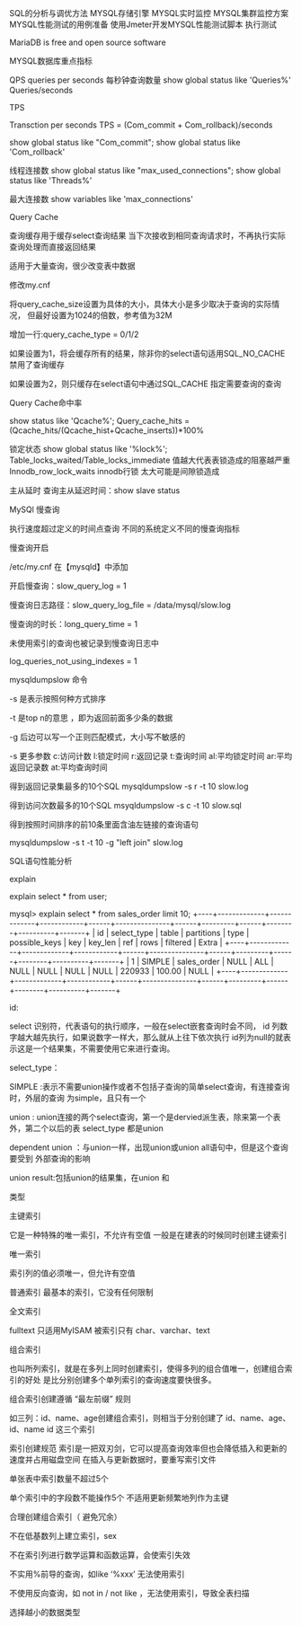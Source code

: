 SQL的分析与调优方法
MYSQL存储引擎
MYSQL实时监控
MYSQL集群监控方案
MYSQL性能测试的用例准备
使用Jmeter开发MYSQL性能测试脚本
执行测试

MariaDB is free and open source software

MYSQL数据库重点指标

QPS
queries per seconds 每秒钟查询数量
show global status like 'Queries%'
Queries/seconds

TPS

Transction per seconds
TPS = (Com_commit + Com_rollback)/seconds

show global status like "Com_commit";
show global status like 'Com_rollback'


线程连接数
show global status like "max_used_connections";
show global status like 'Threads%'


最大连接数
show variables like 'max_connections'

Query Cache

查询缓存用于缓存select查询结果
当下次接收到相同查询请求时，不再执行实际查询处理而直接返回结果

适用于大量查询，很少改变表中数据


修改my.cnf

将query_cache_size设置为具体的大小，具体大小是多少取决于查询的实际情况，
但最好设置为1024的倍数，参考值为32M



增加一行:query_cache_type = 0/1/2


如果设置为1，将会缓存所有的结果，除非你的select语句适用SQL_NO_CACHE禁用了查询缓存

如果设置为2，则只缓存在select语句中通过SQL_CACHE 指定需要查询的查询


Query Cache命中率

show status like 'Qcache%';
Query_cache_hits =(Qcache_hits/(Qcache_hist+Qcache_inserts))*100%


锁定状态
show global status like '%lock%';
Table_locks_waited/Table_locks_immediate 值越大代表表锁造成的阻塞越严重
Innodb_row_lock_waits innodb行锁 太大可能是间隙锁造成


主从延时
查询主从延迟时间：show slave status


MySQl 慢查询

执行速度超过定义的时间点查询
不同的系统定义不同的慢查询指标

慢查询开启

/etc/my.cnf 在【mysqld】中添加

开启慢查询：slow_query_log = 1


慢查询日志路径：slow_query_log_file = /data/mysql/slow.log

慢查询的时长：long_query_time = 1

未使用索引的查询也被记录到慢查询日志中


log_queries_not_using_indexes = 1 


mysqldumpslow 命令

-s 是表示按照何种方式排序

-t 是top n的意思 ，即为返回前面多少条的数据

-g 后边可以写一个正则匹配模式，大小写不敏感的

-s 更多参数
	c:访问计数
	l:锁定时间
	r:返回记录
	t:查询时间
	al:平均锁定时间
	ar:平均返回记录数
	at:平均查询时间


得到返回记录集最多的10个SQL
mysqldumpslow -s r -t 10 slow.log

得到访问次数最多的10个SQL
msyqldumpslow -s c -t 10 slow.sql


得到按照时间排序的前10条里面含油左链接的查询语句

mysqldumpslow -s t -t 10 -g "left join" slow.log




SQL语句性能分析


explain


explain select * from user;

mysql> explain select * from sales_order limit 10;
+----+-------------+-------------+------------+------+---------------+------+---------+------+--------+----------+-------+
| id | select_type | table       | partitions | type | possible_keys | key  | key_len | ref  | rows   | filtered | Extra |
+----+-------------+-------------+------------+------+---------------+------+---------+------+--------+----------+-------+
|  1 | SIMPLE      | sales_order | NULL       | ALL  | NULL          | NULL | NULL    | NULL | 220933 |   100.00 | NULL  |
+----+-------------+-------------+------------+------+---------------+------+---------+------+--------+----------+-------+


id:

select 识别符，代表语句的执行顺序，一般在select嵌套查询时会不同，
id 列数字越大越先执行，如果说数字一样大，那么就从上往下依次执行
id列为null的就表示这是一个结果集，不需要使用它来进行查询。



select_type：


SIMPLE :表示不需要union操作或者不包括子查询的简单select查询，有连接查询时，外层的查询
为simple，且只有一个

union : union连接的两个select查询，第一个是dervied派生表，除来第一个表外，第二个以后的表
select_type 都是union

dependent union ：与union一样，出现union或union all语句中，但是这个查询要受到
外部查询的影响

union result:包括union的结果集，在union 和




类型

主键索引

它是一种特殊的唯一索引，不允许有空值
一般是在建表的时候同时创建主键索引


唯一索引

索引列的值必须唯一，但允许有空值


普通索引
最基本的索引，它没有任何限制


全文索引

fulltext 只适用MyISAM
被索引只有 char、varchar、text

组合索引

也叫所列索引，就是在多列上同时创建索引，使得多列的组合值唯一，创建组合索引的好处
是比分别创建多个单列索引的查询速度要快很多。

组合索引创建遵循 “最左前缀” 规则

如三列：id、name、age创建组合索引，则相当于分别创建了
id、name、age、
id、name
id
这三个索引


索引创建规范
索引是一把双刃剑，它可以提高查询效率但也会降低插入和更新的速度并占用磁盘空间
在插入与更新数据时，要重写索引文件


单张表中索引数量不超过5个

单个索引中的字段数不能操作5个
不适用更新频繁地列作为主键

合理创建组合索引（ 避免冗余）

不在低基数列上建立索引，sex

不在索引列进行数学运算和函数运算，会使索引失效

不实用%前导的查询，如like ‘%xxx’ 无法使用索引

不使用反向查询，如 not in / not like ，无法使用索引，导致全表扫描

选择越小的数据类型













































































































































